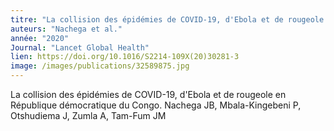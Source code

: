 ```yaml
---
titre: "La collision des épidémies de COVID-19, d'Ebola et de rougeole en République démocratique du Congo."
auteurs: "Nachega et al."
année: "2020"
Journal: "Lancet Global Health"
lien: https://doi.org/10.1016/S2214-109X(20)30281-3
image: /images/publications/32589875.jpg
---
```

La collision des épidémies de COVID-19, d'Ebola et de rougeole en République démocratique du Congo.
Nachega JB, Mbala-Kingebeni P, Otshudiema J, Zumla A, Tam-Fum JM


